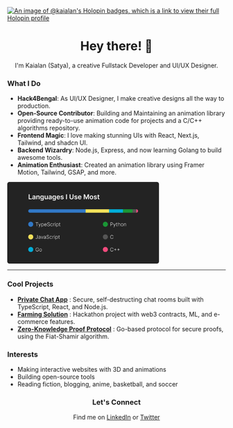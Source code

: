 [![An image of @kaialan's Holopin badges, which is a link to view their full Holopin profile](https://holopin.me/kaialan)](https://holopin.io/@kaialan)



<h1 align=center >Hey there! 👋 </h1>

<div align=center >I'm <span>Kaialan</span> (Satya), a creative Fullstack Developer and UI/UX Designer.</div>


### What I Do
- **Hack4Bengal**: As UI/UX Designer, I make creative designs all the way to production.
- **Open-Source Contributor**: Building and Maintaining an animation library providing ready-to-use animation code for projects and a C/C++ algorithms repository.
- **Frontend Magic**: I love making stunning UIs with React, Next.js, Tailwind, and shadcn UI.
- **Backend Wizardry**: Node.js, Express, and now learning Golang to build awesome tools.
- **Animation Enthusiast**: Created an animation library using Framer Motion, Tailwind, GSAP, and more.

<img src='https://github.com/KaiAlan/KaiAlan/blob/main/assets/Top-Langs.png?raw=true' width='350' align='center' />

---

### Cool Projects
- **[Private Chat App](https://chit-chat-umber.vercel.app/)** : Secure, self-destructing chat rooms built with TypeScript, React, and Node.js.
- **[Farming Solution](https://devfolio.co/projects/cropinsightx-7bd7)** : Hackathon project with web3 contracts, ML, and e-commerce features.
- **[Zero-Knowledge Proof Protocol](https://replit.com/@KaiAlan/zkp-protocol#README.md)** : Go-based protocol for secure proofs, using the Fiat-Shamir algorithm.

### Interests
- Making interactive websites with 3D and animations
- Building open-source tools
- Reading fiction, blogging, anime, basketball, and soccer

<div align=center>
<h3>Let's Connect</h3>
Find me on <a href='https://linkedin.com/in/kaialan'>LinkedIn</a> or <a href='https://twitter.com/KaiAlan_'>Twitter</a>

</div>

<!---
KaiAlan/KaiAlan is a ✨ special ✨ repository because its `README.md` (this file) appears on your GitHub profile.
You can click the Preview link to take a look at your changes.
--->
